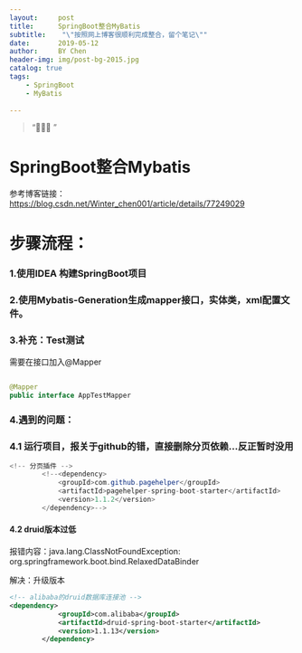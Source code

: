 ```yaml
---
layout:     post
title:      SpringBoot整合MyBatis
subtitle:    "\"按照网上博客很顺利完成整合，留个笔记\""
date:       2019-05-12
author:     BY Chen
header-img: img/post-bg-2015.jpg
catalog: true
tags:
    - SpringBoot 
    - MyBatis
    
---
```


> “🙉🙉🙉 ”
# SpringBoot整合Mybatis

 参考博客链接：<https://blog.csdn.net/Winter_chen001/article/details/77249029>



#  步骤流程：

### 1.使用IDEA 构建SpringBoot项目

### 2.使用Mybatis-Generation生成mapper接口，实体类，xml配置文件。

### 3.补充：Test测试

需要在接口加入@Mapper

```java

@Mapper
public interface AppTestMapper 

```



### 4.遇到的问题：

### 4.1 运行项目，报关于github的错，直接删除分页依赖...反正暂时没用

```java
<!-- 分页插件 -->
        <!--<dependency>
            <groupId>com.github.pagehelper</groupId>
            <artifactId>pagehelper-spring-boot-starter</artifactId>
            <version>1.1.2</version>
        </dependency>-->
```

#### 4.2 druid版本过低

报错内容：java.lang.ClassNotFoundException: org.springframework.boot.bind.RelaxedDataBinder 

解决：升级版本

```xml
<!-- alibaba的druid数据库连接池 -->
<dependency>
            <groupId>com.alibaba</groupId>
            <artifactId>druid-spring-boot-starter</artifactId>
            <version>1.1.13</version>
        </dependency>
```







